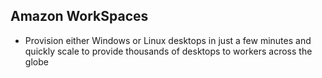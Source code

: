 ## Amazon WorkSpaces

- Provision either Windows or Linux desktops in just a few minutes and quickly scale to provide thousands of desktops to workers across the globe

